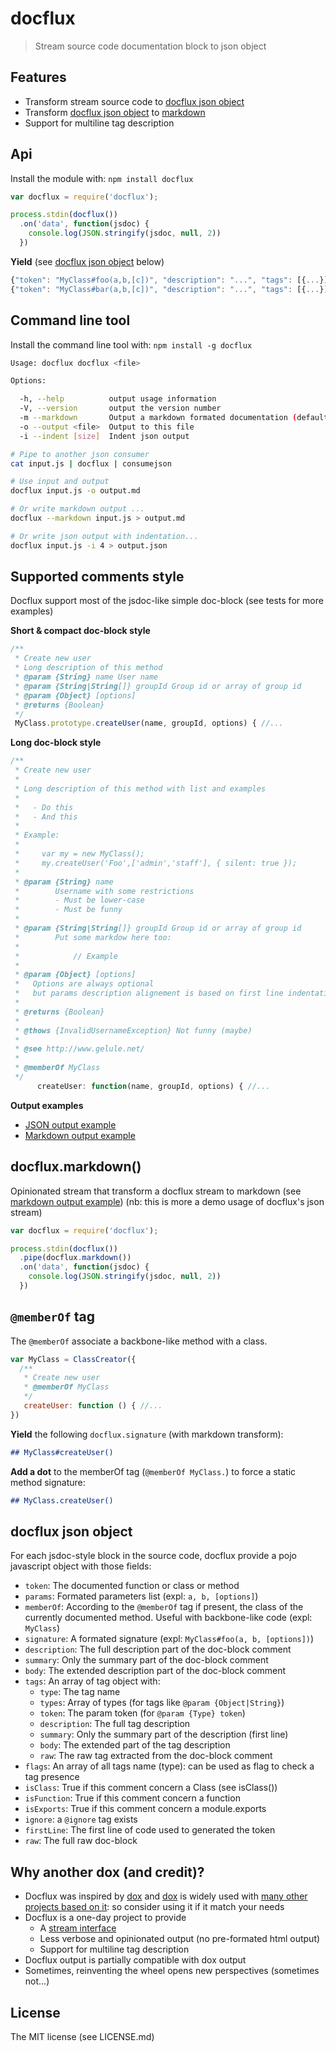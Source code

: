 # docflux

> Stream source code documentation block to json object

## Features

  - Transform stream source code to [docflux json object](#docflux-json-object)
  - Transform [docflux json object](#docflux-json-object)
    to [markdown](#docfluxmarkdown)
  - Support for multiline tag description

## Api

Install the module with: `npm install docflux`

```javascript
var docflux = require('docflux');

process.stdin(docflux())
  .on('data', function(jsdoc) {
    console.log(JSON.stringify(jsdoc, null, 2))
  })
```

**Yield** (see [docflux json object](#docflux-json-object) below)

```javascript
{"token": "MyClass#foo(a,b,[c])", "description": "...", "tags": [{...}]}
{"token": "MyClass#bar(a,b,[c])", "description": "...", "tags": [{...}]}
```

## Command line tool

Install the command line tool with: `npm install -g docflux`

```bash
Usage: docflux docflux <file>

Options:

  -h, --help          output usage information
  -V, --version       output the version number
  -m --markdown       Output a markdown formated documentation (default to json)
  -o --output <file>  Output to this file
  -i --indent [size]  Indent json output

# Pipe to another json consumer
cat input.js | docflux | consumejson

# Use input and output
docflux input.js -o output.md

# Or write markdown output ...
docflux --markdown input.js > output.md

# Or write json output with indentation...
docflux input.js -i 4 > output.json

```



## Supported comments style

Docflux support most of the jsdoc-like simple doc-block
(see tests for more examples)

**Short & compact doc-block style**

```javascript
/**
 * Create new user
 * Long description of this method
 * @param {String} name User name
 * @param {String|String[]} groupId Group id or array of group id
 * @param {Object} [options]
 * @returns {Boolean}
 */
 MyClass.prototype.createUser(name, groupId, options) { //...
```

**Long doc-block style**
```javascript
/**
 * Create new user
 *
 * Long description of this method with list and examples
 *
 *   - Do this
 *   - And this
 *
 * Example:
 *
 *     var my = new MyClass();
 *     my.createUser('Foo',['admin','staff'], { silent: true });
 *
 * @param {String} name
 *        Username with some restrictions
 *        - Must be lower-case
 *        - Must be funny
 *
 * @param {String|String[]} groupId Group id or array of group id
 *        Put some markdow here too:
 *
 *            // Example
 *
 * @param {Object} [options]
 *   Options are always optional
 *   but params description alignement is based on first line indentation
 *
 * @returns {Boolean}
 *
 * @thows {InvalidUsernameException} Not funny (maybe)
 *
 * @see http://www.gelule.net/
 *
 * @memberOf MyClass
 */
      createUser: function(name, groupId, options) { //...
```


**Output examples**

 - [JSON output example](./test/fixtures/expect.json)
 - [Markdown output example](./test/fixtures/expect.md)


## docflux.markdown()

Opinionated stream that transform a docflux stream to markdown
(see  [markdown output example](./test/fixtures/expect.md)) (nb: this
is more a demo usage of docflux's json stream)

```javascript
var docflux = require('docflux');

process.stdin(docflux())
  .pipe(docflux.markdown())
  .on('data', function(jsdoc) {
    console.log(JSON.stringify(jsdoc, null, 2))
  })
```


## `@memberOf` tag

The `@memberOf` associate a backbone-like method with a class.

```javascript
var MyClass = ClassCreator({
  /**
   * Create new user
   * @memberOf MyClass
   */
   createUser: function () { //...
})
```

**Yield** the following `docflux.signature` (with markdown transform):

```markdown
## MyClass#createUser()
```

**Add a dot** to the memberOf tag (`@memberOf MyClass.`) to force a static method signature:

```markdown
## MyClass.createUser()
```

## docflux json object

For each jsdoc-style block in the source code, docflux provide a pojo javascript
object with those fields:

  - `token`:
    The documented function or class or method
  - `params`:
     Formated parameters list (expl: `a, b, [options]`)
  - `memberOf`:
     According to the `@memberOf` tag if present, the class of the currently
     documented method. Useful with backbone-like code (expl: `MyClass`)
  - `signature`:
     A formated signature (expl: `MyClass#foo(a, b, [options])`)
  - `description`:
    The full description part of the doc-block comment
  - `summary`:
    Only the summary part of the doc-block comment
  - `body`:
    The extended description part of the doc-block comment
  - `tags`:
    An array of tag object with:
      - `type`: The tag name
      - `types`: Array of types (for tags like `@param {Object|String}`)
      - `token`: The param token (for `@param {Type} token`)
      - `description`: The full tag description
      - `summary`: Only the summary part of the description (first line)
      - `body`: The extended part of the tag description
      - `raw`: The raw tag extracted from the doc-block comment
  - `flags`:
    An array of all tags name (type): can be used as flag to check
    a tag presence
  - `isClass`:
    True if this comment concern a Class (see isClass())
  - `isFunction`:
    True if this comment concern a function
  - `isExports`:
    True if this comment concern a module.exports
  - `ignore`:
    a `@ignore` tag exists
  - `firstLine`:
    The first line of code used to generated the token
  - `raw`:
    The full raw doc-block

## Why another dox (and credit)?

  - Docflux was inspired by [dox](https://github.com/visionmedia/dox) and
     [dox](https://github.com/visionmedia/dox) is widely used
     with [many other projects based on it](https://www.npmjs.org/browse/depended/dox):
     so consider using it if it match your needs
  - Docflux is a one-day project to provide
    - A [stream interface](http://nodejs.org/api/stream.html)
    - Less verbose and opinionated output (no pre-formated html output)
    - Support for multiline tag description
  - Docflux output is partially compatible with dox output
  - Sometimes, reinventing the wheel opens new perspectives (sometimes not...)

## License

The MIT license (see LICENSE.md)

